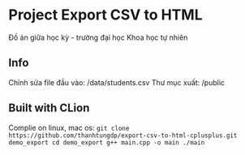 # Project Export CSV to HTML
Đồ án giữa học kỳ - trường đại học Khoa học tự nhiên

## Info
Chỉnh sửa file đầu vào: /data/students.csv
Thư mục xuất: /public

## Built with CLion
Complie on linux, mac os:
`
git clone https://github.com/thanhtungdp/export-csv-to-html-cplusplus.git demo_export
cd demo_export
g++ main.cpp -o main
./main
`
